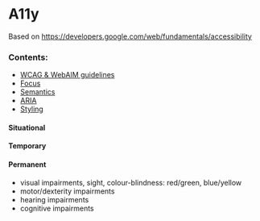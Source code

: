 # A11y
Based on https://developers.google.com/web/fundamentals/accessibility

### Contents:
- [WCAG & WebAIM guidelines](accessibility-topics/WCAG-guidelines.md)
- [Focus](accessiblity-topics/focus.md)
- [Semantics](accessibility-topics/semantics.md)
- [ARIA]('accessibility-topics/ARIA.md')
- [Styling]('accessibility-topics/styling.md')


#### Situational
#### Temporary
#### Permanent

- visual impairments, sight, colour-blindness: red/green, blue/yellow
- motor/dexterity impairments
- hearing impairments
- cognitive impairments
